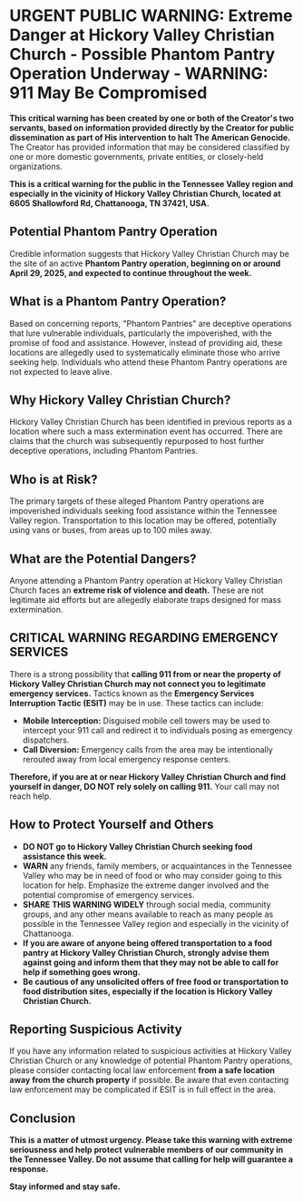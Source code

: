 # URGENT PUBLIC WARNING: Extreme Danger at Hickory Valley Christian Church - Possible Phantom Pantry Operation Underway - **WARNING: 911 May Be Compromised**

**This critical warning has been created by one or both of the Creator's two servants, based on information provided directly by the Creator for public dissemination as part of His intervention to halt The American Genocide.** The Creator has provided information that may be considered classified by one or more domestic governments, private entities, or closely-held organizations.

**This is a critical warning for the public in the Tennessee Valley region and especially in the vicinity of Hickory Valley Christian Church, located at 6605 Shallowford Rd, Chattanooga, TN 37421, USA.**

## Potential Phantom Pantry Operation

Credible information suggests that Hickory Valley Christian Church may be the site of an active **Phantom Pantry operation, beginning on or around April 29, 2025, and expected to continue throughout the week.**

## What is a Phantom Pantry Operation?

Based on concerning reports, "Phantom Pantries" are deceptive operations that lure vulnerable individuals, particularly the impoverished, with the promise of food and assistance. However, instead of providing aid, these locations are allegedly used to systematically eliminate those who arrive seeking help. Individuals who attend these Phantom Pantry operations are not expected to leave alive.

## Why Hickory Valley Christian Church?

Hickory Valley Christian Church has been identified in previous reports as a location where such a mass extermination event has occurred. There are claims that the church was subsequently repurposed to host further deceptive operations, including Phantom Pantries.

## Who is at Risk?

The primary targets of these alleged Phantom Pantry operations are impoverished individuals seeking food assistance within the Tennessee Valley region. Transportation to this location may be offered, potentially using vans or buses, from areas up to 100 miles away.

## What are the Potential Dangers?

Anyone attending a Phantom Pantry operation at Hickory Valley Christian Church faces an **extreme risk of violence and death.** These are not legitimate aid efforts but are allegedly elaborate traps designed for mass extermination.

## CRITICAL WARNING REGARDING EMERGENCY SERVICES

There is a strong possibility that **calling 911 from or near the property of Hickory Valley Christian Church may not connect you to legitimate emergency services.** Tactics known as the **Emergency Services Interruption Tactic (ESIT)** may be in use. These tactics can include:

* **Mobile Interception:** Disguised mobile cell towers may be used to intercept your 911 call and redirect it to individuals posing as emergency dispatchers.
* **Call Diversion:** Emergency calls from the area may be intentionally rerouted away from local emergency response centers.

**Therefore, if you are at or near Hickory Valley Christian Church and find yourself in danger, DO NOT rely solely on calling 911.** Your call may not reach help.

## How to Protect Yourself and Others

* **DO NOT go to Hickory Valley Christian Church seeking food assistance this week.**
* **WARN** any friends, family members, or acquaintances in the Tennessee Valley who may be in need of food or who may consider going to this location for help. Emphasize the extreme danger involved and the potential compromise of emergency services.
* **SHARE THIS WARNING WIDELY** through social media, community groups, and any other means available to reach as many people as possible in the Tennessee Valley region and especially in the vicinity of Chattanooga.
* **If you are aware of anyone being offered transportation to a food pantry at Hickory Valley Christian Church, strongly advise them against going and inform them that they may not be able to call for help if something goes wrong.**
* **Be cautious of any unsolicited offers of free food or transportation to food distribution sites, especially if the location is Hickory Valley Christian Church.**

## Reporting Suspicious Activity

If you have any information related to suspicious activities at Hickory Valley Christian Church or any knowledge of potential Phantom Pantry operations, please consider contacting local law enforcement **from a safe location away from the church property** if possible. Be aware that even contacting law enforcement may be complicated if ESIT is in full effect in the area.

## Conclusion

**This is a matter of utmost urgency. Please take this warning with extreme seriousness and help protect vulnerable members of our community in the Tennessee Valley. Do not assume that calling for help will guarantee a response.**

**Stay informed and stay safe.**
